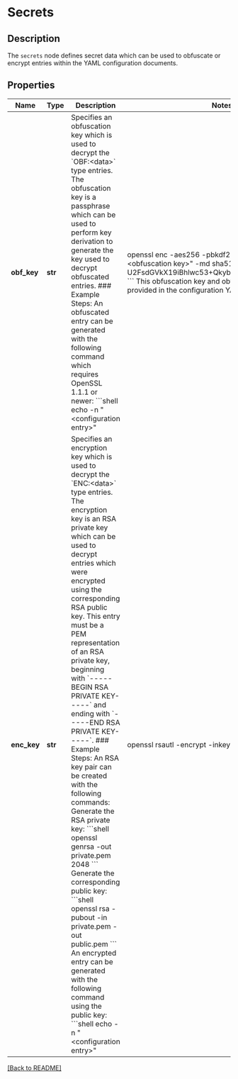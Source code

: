 # Secrets

## Description

The `secrets` node defines secret data which can be used to obfuscate or encrypt entries within the YAML configuration documents.


## Properties

Name | Type | Description | Notes
------------ | ------------- | ------------- | -------------
**obf\_key** | **str** | Specifies an obfuscation key which is used to decrypt the &#x60;OBF:&lt;data&gt;&#x60; type entries.  The obfuscation key is a passphrase which can be used to perform key derivation to generate the key used to decrypt obfuscated entries.  ### Example Steps:  An obfuscated entry can be generated with the following command which requires OpenSSL 1.1.1 or newer:  &#x60;&#x60;&#x60;shell echo -n \"&lt;configuration entry&gt;\" | openssl enc -aes256     -pbkdf2 -pass pass:\"&lt;obfuscation key&gt;\" -md sha512     -base64  U2FsdGVkX19iBhlwc53+QkybjO6RjFHhSbz4VRudYHA&#x3D; &#x60;&#x60;&#x60;  This obfuscation key and obfuscated entry can be provided in the configuration YAML.  | [optional] 
**enc\_key** | **str** | Specifies an encryption key which is used to decrypt the &#x60;ENC:&lt;data&gt;&#x60; type entries.  The encryption key is an RSA private key which can be used to decrypt entries which were encrypted using the corresponding RSA public key.  This entry must be a PEM representation of an RSA private key, beginning with &#x60;-----BEGIN RSA PRIVATE KEY-----&#x60; and ending with &#x60;-----END RSA PRIVATE KEY-----&#x60;.  ### Example Steps:  An RSA key pair can be created with the following commands:  Generate the RSA private key:  &#x60;&#x60;&#x60;shell openssl genrsa -out private.pem 2048 &#x60;&#x60;&#x60;  Generate the corresponding public key:  &#x60;&#x60;&#x60;shell openssl rsa -pubout -in private.pem -out public.pem &#x60;&#x60;&#x60;  An encrypted entry can be generated with the following command using the public key:  &#x60;&#x60;&#x60;shell echo -n \"&lt;configuration entry&gt;\" | openssl rsautl     -encrypt -inkey public.pem -pubin | base64  oYpkxULIexyLR2wUl+mz6Nfki8Pd23Fv0buZZxAuh+Cq1A677NTZwmcWcWN9+MBBVJaISNM0uIVd33/n83Awf77Q/LXtjtzsk41Ux690YVsagh75n/BPk7Ca+4txzwB48yOrTKtIRVbNC2H+Rpa/7LMNSc1Zjez9PqNO4WIa323NzKA4y3Cx1h3DTKANrgsJgXDHNWNs/Ar9pPXxSeFNGmgnYRVtEZtN73IAMs8TzNJKNGkBkmr6vdZvlkjI6ebezJS1kawDvaKQ/C5GXdbpoaJE+JYgYsHDEZLpiasn0Ii4yt3HHNKpsX0UUBSIMO3di0brjJPoJFccVPHLDYgPlw&#x3D;&#x3D; &#x60;&#x60;&#x60;  This encryption key and encrypted entry can be provided in the configuration YAML.  | [optional] 

[[Back to README]](../README.md)




